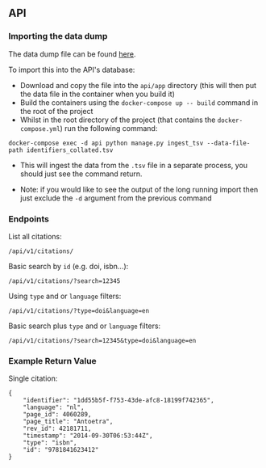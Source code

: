 ## API

### Importing the data dump

The data dump file can be found [here](https://s3.eu-west-2.amazonaws.com/elife-innovation-sprint-datasets/identifiers_collated.tsv).

To import this into the API's database:

- Download and copy the file into the `api/app` directory
(this will then put the data file in the container when you build it)
- Build the containers using the `docker-compose up -- build`
command in the root of the project
- Whilst in the root directory of the project (that contains the `docker-compose.yml`)
run the following command:

`docker-compose exec -d api python manage.py ingest_tsv --data-file-path identifiers_collated.tsv`

- This will ingest the data from the `.tsv` file in a separate process,
you should just see the command return.

- Note: if you would like to see the output of the long running import
then just exclude the `-d` argument from the previous command


### Endpoints

List all citations:

`/api/v1/citations/`

Basic search by `id` (e.g. doi, isbn...):

`/api/v1/citations/?search=12345`

Using `type` and or `language` filters:

`/api/v1/citations/?type=doi&language=en`

Basic search plus `type` and or `language` filters:

`/api/v1/citations/?search=12345&type=doi&language=en`


### Example Return Value

Single citation:

```
{
    "identifier": "1dd55b5f-f753-43de-afc8-18199f742365",
    "language": "nl",
    "page_id": 4060289,
    "page_title": "Antoetra",
    "rev_id": 42181711,
    "timestamp": "2014-09-30T06:53:44Z",
    "type": "isbn",
    "id": "9781841623412"
}
```
